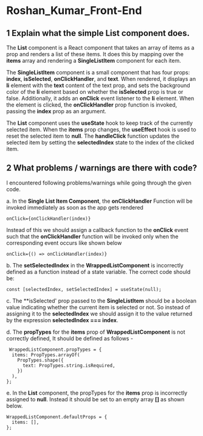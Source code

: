 # Roshan_Kumar_Front-End
## 1 Explain what the simple List component does.

The **List** component is a React component that takes an array of items as a prop and renders a list of these items. It does this by mapping over the **items** array and rendering a **SingleListItem** component for each item.

The **SingleListItem** component is a small component that has four props: **index**, **isSelected**, **onClickHandler**, and **text**. When rendered, it displays an **li** element with the **text** content of the text prop, and sets the background color of the **li** element based on whether the **isSelected** prop is true or false. Additionally, it adds an **onClick** event listener to the **li** element. When the element is clicked, the **onClickHandler** prop function is invoked, passing the **index** prop as an argument.

The **List** component uses the **useState** hook to keep track of the currently selected item. When the **items** prop changes, the **useEffect** hook is used to reset the selected item to **null**. The **handleClick** function updates the selected item by setting the **selectedIndex** state to the index of the clicked item.

 ## 2 What problems / warnings are there with code?
I encountered following problems/warnings while going through the given code.

a. In the **Single List Item Component**, the **onClickHandler** Function will be invoked immediately as soon as the app gets rendered

```onClick={onClickHandler(index)}```

Instead of this we should assign a callback function to the **onClick** event such that the **onClickHandler** function will be invoked only when the corresponding event occurs like shown below

```onClick={() => onClickHandler(index)}```

b. The **setSelectedIndex** in the **WrappedListComponent** is incorrectly defined as a function instead of a state variable. The correct code should be:

```const [selectedIndex, setSelectedIndex] = useState(null);```


c. The **isSelected' prop passed to the **SingleListItem** should be a boolean value indicating whether the current item is selected or not. So instead of assigning it to the **selectedIndex** we should assign it to the value returned by  the expression **selectedIndex === index**.


d. The **propTypes** for the **items** prop of **WrappedListComponent** is not correctly defined, It should be defined as follows - 

```
 WrappedListComponent.propTypes = {
  items: PropTypes.arrayOf(
    PropTypes.shape({
      text: PropTypes.string.isRequired,
    })
  ),
};

```
e. In the **List** component, the propTypes for the **items** prop is incorrectly assigned to
**null**. Instead it should be set to an empty array **[]** as shown below.

```
WrappedListComponent.defaultProps = {
  items: [],
};

```

